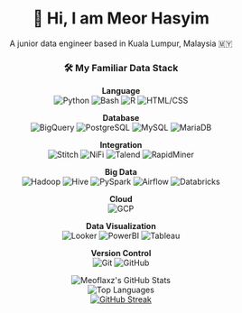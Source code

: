 <p align="center">
 <h1 align="center">👋 Hi, I am Meor Hasyim</h1>
</p>

<p align="center">
 A junior data engineer based in Kuala Lumpur, Malaysia 🇲🇾
</p>

<h3 align="center">🛠️ My Familiar Data Stack</h3>

<p align="center">
 <b>Language</b><br>
 <img src="https://img.shields.io/badge/Python-3776AB?style=flat&logo=python&logoColor=white" alt="Python">
 <img src="https://img.shields.io/badge/Bash-121011?style=flat&logo=gnu-bash&logoColor=white" alt="Bash">
 <img src="https://img.shields.io/badge/R-276DC3?style=flat&logo=r&logoColor=white" alt="R">
 <img src="https://img.shields.io/badge/HTML%2FCSS-239120?style=flat&logo=html5&logoColor=white" alt="HTML/CSS">
</p>

<p align="center">
 <b>Database</b><br>
 <img src="https://img.shields.io/badge/BigQuery-4285F4?style=flat&logo=google-cloud&logoColor=white" alt="BigQuery">
 <img src="https://img.shields.io/badge/PostgreSQL-316192?style=flat&logo=postgresql&logoColor=white" alt="PostgreSQL">
 <img src="https://img.shields.io/badge/MySQL-005C84?style=flat&logo=mysql&logoColor=white" alt="MySQL">
 <img src="https://img.shields.io/badge/MariaDB-003545?style=flat&logo=mariadb&logoColor=white" alt="MariaDB">
</p>

<p align="center">
 <b>Integration</b><br>
 <img src="https://img.shields.io/badge/Stitch-4285F4?style=flat&logo=google-cloud&logoColor=white" alt="Stitch">
 <img src="https://img.shields.io/badge/NiFi-017CEE?style=flat&logo=apache&logoColor=white" alt="NiFi">
 <img src="https://img.shields.io/badge/Talend-FF6D70?style=flat&logo=talend&logoColor=white" alt="Talend">
 <img src="https://img.shields.io/badge/RapidMiner-00B1E5?style=flat&logo=rapidminer&logoColor=white" alt="RapidMiner">
</p>

<p align="center">
 <b>Big Data</b><br>
 <img src="https://img.shields.io/badge/Hadoop-66CCFF?style=flat&logo=apache-hadoop&logoColor=black" alt="Hadoop">
 <img src="https://img.shields.io/badge/Hive-FDEE21?style=flat&logo=apache-hive&logoColor=black" alt="Hive">
 <img src="https://img.shields.io/badge/PySpark-E25A1C?style=flat&logo=apache-spark&logoColor=white" alt="PySpark">
 <img src="https://img.shields.io/badge/Airflow-017CEE?style=flat&logo=apache-airflow&logoColor=white" alt="Airflow">
 <img src="https://img.shields.io/badge/Databricks-FF3621?style=flat&logo=databricks&logoColor=white" alt="Databricks">
</p>

<p align="center">
 <b>Cloud</b><br>
 <img src="https://img.shields.io/badge/Google_Cloud-4285F4?style=flat&logo=google-cloud&logoColor=white" alt="GCP">
</p>

<p align="center">
 <b>Data Visualization</b><br>
 <img src="https://img.shields.io/badge/Looker-4285F4?style=flat&logo=looker&logoColor=white" alt="Looker">
 <img src="https://img.shields.io/badge/PowerBI-F2C811?style=flat&logo=Power%20BI&logoColor=black" alt="PowerBI">
 <img src="https://img.shields.io/badge/Tableau-E97627?style=flat&logo=Tableau&logoColor=white" alt="Tableau">
</p>

<p align="center">
 <b>Version Control</b><br>
 <img src="https://img.shields.io/badge/Git-E44C30?style=flat&logo=git&logoColor=white" alt="Git">
 <img src="https://img.shields.io/badge/GitHub-100000?style=flat&logo=github&logoColor=white" alt="GitHub">
</p>

<p align="center">
  <img src="https://github-readme-stats.vercel.app/api?username=meoflaxz&show_icons=true&theme=gruvbox" alt="Meoflaxz's GitHub Stats">
  <br>
  <img src="https://github-readme-stats.vercel.app/api/top-langs/?username=meoflaxz&layout=compact&theme=gruvbox" alt="Top Languages">
  <br>
  <a href="https://git.io/streak-stats">
    <img src="https://streak-stats.demolab.com?user=meoflaxz&theme=gruvbox&hide_border=true" alt="GitHub Streak">
  </a>
</p>






